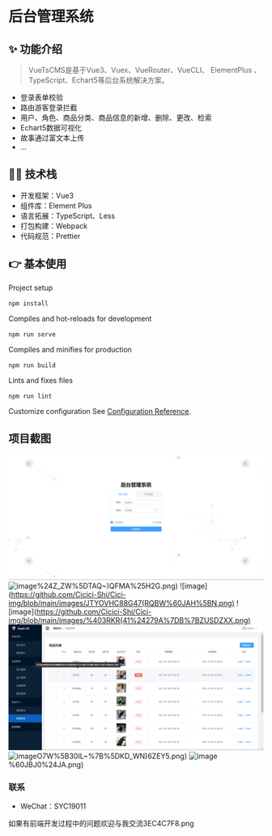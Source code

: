# 后台管理系统

## ✨ 功能介绍

>  VueTsCMS是基于Vue3、Vuex、VueRouter、VueCLI、 ElementPlus 、TypeScript、Echart5等后台系统解决方案。

- 登录表单校验
- 路由游客登录拦截
- 用户、角色、商品分类、商品信息的新增、删除、更改、检索
- Echart5数据可视化
- 故事通过富文本上传
- ...

## 👨‍💻 技术栈

- 开发框架：Vue3
- 组件库：Element Plus
- 语言拓展：TypeScript、Less
- 打包构建：Webpack
- 代码规范：Prettier

## 👉 基本使用

Project setup
```
npm install
```

Compiles and hot-reloads for development
```
npm run serve
```

Compiles and minifies for production
```
npm run build
```

Lints and fixes files
```
npm run lint
```

Customize configuration
See [Configuration Reference](https://cli.vuejs.org/config/).


## 项目截图

![image](https://github.com/Cicici-Shi/Cici-img/blob/main/images/YS%7DGOZZO6ONXCNS4%7D%7D%5BG47K.png)
![image](https://github.com/Cicici-Shi/Cici-img/blob/main/images/G%5D%40)%24Z_ZW%5DTAQ~)QFMA%25H2G.png)
![image](https://github.com/Cicici-Shi/Cici-img/blob/main/images/JTYOVHC88G47(RQBW%60JAH%5BN.png)
![image](https://github.com/Cicici-Shi/Cici-img/blob/main/images/%403RKR(41%24279A%7DB%7BZUSDZXX.png)
![image](https://github.com/Cicici-Shi/Cici-img/blob/main/images/_%5DT%25HZ9%7BOK_NEWL%40GBLM7%5DL.png)
![image](https://github.com/Cicici-Shi/Cici-img/blob/main/images/)O7W%5B30IL~%7B%5DKD_WN)6ZEY5.png)
![image](https://github.com/Cicici-Shi/Cici-img/blob/main/images/2X8~6P~51PN2G%60)%60JBJ0%24JA.png)

### 联系

- WeChat：SYC19011

如果有前端开发过程中的问题欢迎与我交流3EC4C7F8.png
